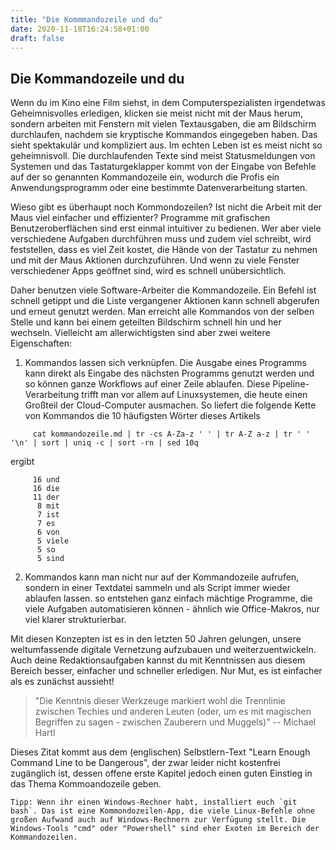 ```yaml
---
title: "Die Kommmandozeile und du"
date: 2020-11-18T16:24:58+01:00
draft: false
---
```

## Die Kommandozeile und du

Wenn du im Kino eine Film siehst, in dem Computerspezialisten irgendetwas Geheimnisvolles erledigen, klicken sie meist nicht mit der Maus herum, sondern arbeiten mit Fenstern mit vielen Textausgaben, die am Bildschirm durchlaufen, nachdem sie kryptische Kommandos eingegeben haben. Das sieht spektakulär und kompliziert aus. Im echten Leben ist es meist nicht so geheimnisvoll. Die durchlaufenden Texte sind meist Statusmeldungen von Systemen und das Tastaturgeklapper kommt von der Eingabe von Befehle auf der so genannten Kommandozeile ein, wodurch die Profis ein Anwendungsprogramm oder eine bestimmte Datenverarbeitung starten.

Wieso gibt es überhaupt noch Kommondozeilen? Ist nicht die Arbeit mit der Maus viel einfacher und effizienter?  Programme mit grafischen Benutzeroberflächen sind  erst einmal intuitiver zu bedienen. Wer aber viele verschiedene Aufgaben durchführen muss und zudem viel schreibt, wird feststellen, dass es viel Zeit kostet, die Hände von der Tastatur zu nehmen und mit der Maus Aktionen durchzuführen. Und wenn zu viele Fenster verschiedener Apps geöffnet sind, wird es schnell unübersichtlich. 

Daher benutzen viele Software-Arbeiter die Kommandozeile. Ein Befehl ist schnell getippt und die Liste vergangener Aktionen kann schnell abgerufen und erneut genutzt werden. Man erreicht alle Kommandos von der selben Stelle und kann bei einem geteilten Bildschirm schnell hin und her wechseln. Vielleicht am allerwichtigsten sind aber zwei weitere Eigenschaften: 

1. Kommandos lassen sich verknüpfen. Die Ausgabe eines Programms kann direkt als Eingabe des nächsten Programms genutzt werden und so können ganze Workflows auf einer Zeile ablaufen. Diese Pipeline-Verarbeitung trifft man vor allem auf Linuxsystemen, die heute einen Großteil der Cloud-Computer ausmachen. So liefert die folgende Kette von Kommandos die 10 häufigsten Wörter dieses Artikels

```
     cat kommandozeile.md | tr -cs A-Za-z ' ' | tr A-Z a-z | tr ' ' '\n' | sort | uniq -c | sort -rn | sed 10q
```
ergibt

```
     16 und
     16 die
     11 der
      8 mit
      7 ist
      7 es
      6 von
      5 viele
      5 so
      5 sind
```

2. Kommandos kann man nicht nur auf der Kommandozeile aufrufen, sondern in einer Textdatei sammeln und als Script immer wieder ablaufen lassen. so entstehen ganz einfach mächtige Programme, die viele Aufgaben automatisieren können - ähnlich wie Office-Makros, nur viel klarer strukturierbar.

Mit diesen Konzepten ist es in den letzten 50 Jahren gelungen, unsere weltumfassende digitale Vernetzung aufzubauen und weiterzuentwickeln. Auch deine Redaktionsaufgaben kannst du mit Kenntnissen aus diesem Bereich besser, einfacher und schneller erledigen. Nur Mut, es ist einfacher als es zunächst aussieht!

> "Die Kenntnis dieser Werkzeuge markiert wohl die Trennlinie zwischen Techies und anderen Leuten (oder, um es mit magischen Begriffen zu sagen - zwischen Zauberern und Muggels)" -- Michael Hartl

Dieses Zitat kommt aus dem (englischen) Selbstlern-Text "Learn Enough Command Line to be Dangerous", der zwar leider nicht kostenfrei zugänglich ist, dessen offene erste Kapitel jedoch einen guten Einstieg in das Thema Kommoandozeile geben.

    Tipp: Wenn ihr einen Windows-Rechner habt, installiert euch `git bash`. Das ist eine Kommondozeilen-App, die viele Linux-Befehle ohne großen Aufwand auch auf Windows-Rechnern zur Verfügung stellt. Die Windows-Tools "cmd" oder "Powershell" sind eher Exoten im Bereich der Kommandozeilen.




